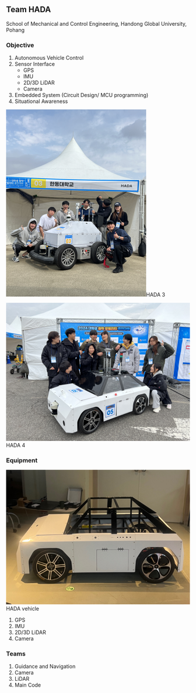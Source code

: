 ## Team HADA

School of Mechanical and Control Engineering, Handong Global University, Pohang

### Objective

1. Autonomous Vehicle Control
2. Sensor Interface
   - GPS
   - IMU
   - 2D/3D LiDAR
   - Camera
3. Embedded System (Circuit Design/ MCU programming)
4. Situational Awareness



<p><img src="./img/HADA3.jpg" alt="HADA3" style="zoom: 50%;" />HADA 3</p>

<p><img src="./img/HADA4.jpg" alt="HADA4" style="zoom: 50%;" />HADA 4</p>

### Equipment



<p><img src="./img/HADA_car.jpg" alt="HADA4_car" style="zoom: 50%;" />HADA vehicle</p>

1. GPS
2. IMU
3. 2D/3D LiDAR
4. Camera

### Teams
1. Guidance and Navigation
2. Camera
3. LiDAR
4. Main Code

